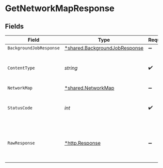 # GetNetworkMapResponse


## Fields

| Field                                                                         | Type                                                                          | Required                                                                      | Description                                                                   |
| ----------------------------------------------------------------------------- | ----------------------------------------------------------------------------- | ----------------------------------------------------------------------------- | ----------------------------------------------------------------------------- |
| `BackgroundJobResponse`                                                       | [*shared.BackgroundJobResponse](../../models/shared/backgroundjobresponse.md) | :heavy_minus_sign:                                                            | Accepted                                                                      |
| `ContentType`                                                                 | *string*                                                                      | :heavy_check_mark:                                                            | HTTP response content type for this operation                                 |
| `NetworkMap`                                                                  | [*shared.NetworkMap](../../models/shared/networkmap.md)                       | :heavy_minus_sign:                                                            | Success                                                                       |
| `StatusCode`                                                                  | *int*                                                                         | :heavy_check_mark:                                                            | HTTP response status code for this operation                                  |
| `RawResponse`                                                                 | [*http.Response](https://pkg.go.dev/net/http#Response)                        | :heavy_minus_sign:                                                            | Raw HTTP response; suitable for custom response parsing                       |